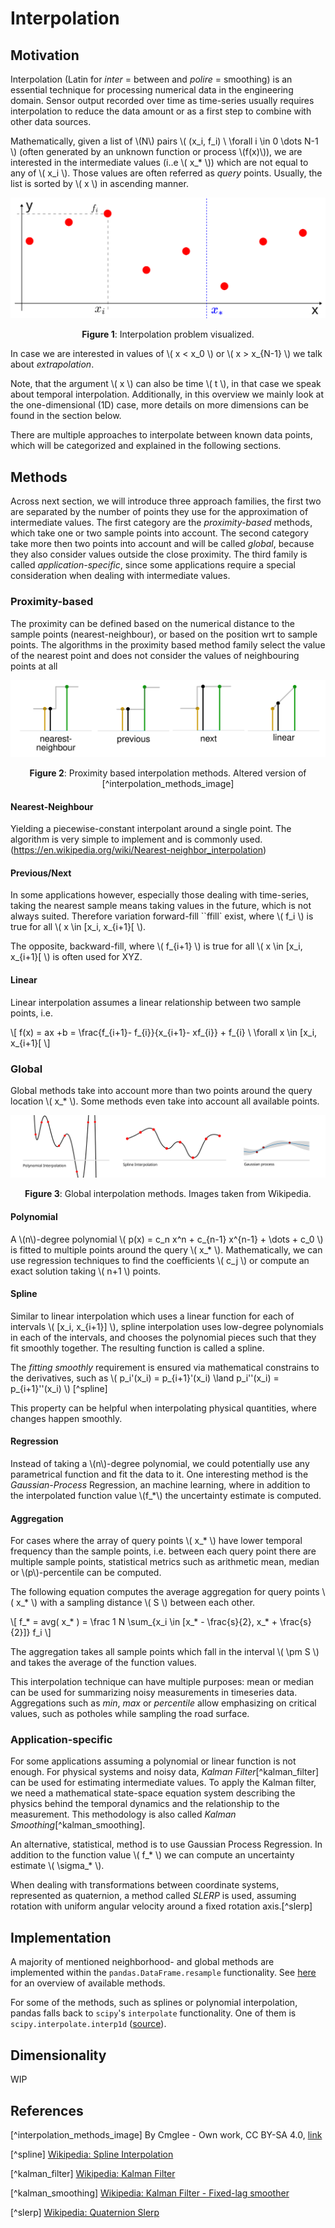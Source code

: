 # Interpolation

## Motivation

Interpolation (Latin for *inter* = between and *polire* = smoothing) is an essential technique for processing numerical data in the engineering domain. 
Sensor output recorded over time as time-series usually requires interpolation to reduce the data amount 
or as a first step to combine with other data sources.

Mathematically, given a list of \\(N\\) pairs \\( (x_i, f_i) \ \forall i \in 0 \dots N-1 \\) (often generated by an unknown function or process \\(f(x)\\)), 
we are interested in the intermediate values (i..e \\( x_* \\)) which are not equal to any of \\( x_i \\). Those values are often referred as *query* points.
Usually, the list is sorted by \\( x \\) in ascending manner.

![interpolation](interpolation.svg)

<figcaption><center>

**Figure 1**: Interpolation problem visualized.

</center></figcaption>

In case we are interested in values of \\( x < x_0 \\) or \\( x > x_{N-1} \\) we talk about *extrapolation*.

Note, that the argument \\( x \\) can also be time \\( t \\), in that case we speak about temporal interpolation. Additionally, in this overview we mainly look at the one-dimensional (1D) case, more details on more dimensions can be found in the section below.

There are multiple approaches to interpolate between known data points, which will be categorized and explained in the following sections.

## Methods

Across next section, we will introduce three approach families, the first two are separated by the number of points they use for the approximation of intermediate values. 
The first category are the *proximity-based* methods, which take one or two sample points into account. 
The second category take more then two points into account and will be called *global*, because they also consider values outside the close proximity.
The third family is called *application-specific*, since some applications require a special consideration when dealing with intermediate values.

### Proximity-based

The proximity can be defined based on the numerical distance to the sample points (nearest-neighbour), or based on the position wrt to sample points.
The algorithms in the proximity based method family select the value of the nearest point and does not consider the values of neighbouring points at all

![interpolation_methods](interpolation_methods.svg)

<figcaption><center>

**Figure 2**: Proximity based interpolation methods. Altered version of [^interpolation_methods_image] 

</center></figcaption>

#### Nearest-Neighbour

Yielding a piecewise-constant interpolant around a single point. The algorithm is very simple to implement and is commonly used. (https://en.wikipedia.org/wiki/Nearest-neighbor_interpolation)

#### Previous/Next

In some applications however, especially those dealing with time-series, taking the nearest sample means taking values in the future, which is not always suited. Therefore variation forward-fill ``ffill` exist, where \\( f_i \\) is true for all \\( x \in [x_i, x_{i+1}[ \\). 

The opposite, backward-fill, where \\( f_{i+1} \\) is true for all \\( x \in [x_i, x_{i+1}[ \\) is often used for XYZ.

#### Linear

Linear interpolation assumes a linear relationship between two sample points, i.e.

\\[
f(x) = ax +b = \frac{f_{i+1}- f_{i}}{x_{i+1}- xf_{i}} + f_{i} \ \forall x \in [x_i, x_{i+1}[
\\]

### Global

Global methods take into account more than two points around the query location \\( x_* \\). Some methods even take into account all available points.

![global_interpolation](global_interpolation.svg)

<figcaption><center>

**Figure 3**: Global interpolation methods. Images taken from Wikipedia.

</center></figcaption>

#### Polynomial

A \\(n\\)-degree polynomial \\( p(x) = c_n x^n + c_{n-1} x^{n-1} + \dots + c_0 \\) is fitted to multiple points around the query \\( x_* \\). Mathematically, we can use regression techniques to find the coefficients \\( c_j \\) or compute an exact solution taking \\( n+1 \\) points.


#### Spline

Similar to linear interpolation which uses a linear function for each of intervals \\( [x_i, x_{i+1}] \\), spline interpolation uses low-degree polynomials in each of the intervals, and chooses the polynomial pieces such that they fit smoothly together. The resulting function is called a spline.

The *fitting smoothly* requirement is ensured via mathematical constrains to the derivatives, such as \\( p_i'(x_i) = p_{i+1}'(x_i) \land p_i''(x_i) = p_{i+1}''(x_i)  \\) [^spline]

This property can be helpful when interpolating physical quantities, where changes happen smoothly.

#### Regression

Instead of taking a \\(n\\)-degree polynomial, we could potentially use any parametrical function and fit the data to it. One interesting method is the *Gaussian-Process* Regression, an machine learning, where in addition to the interpolated function value \\(f_*\\) the uncertainty estimate is computed.

#### Aggregation

For cases where the array of query points \\( x_* \\) have lower temporal frequency than the sample points,
i.e. between each query point there are multiple sample points, statistical metrics such as arithmetic mean, median or \\(p\\)-percentile can be computed.

The following equation computes the average aggregation for query points \\( x_* \\) with a sampling distance \\( S \\) between each other.

\\[
f_* = avg( x_* ) = \frac 1 N \sum_{x_i \in [x_* - \frac{s}{2}, x_* + \frac{s}{2}]} f_i
\\]

The aggregation takes all sample points which fall in the interval \\( \pm S \\) and takes the average of the function values.

This interpolation technique can have multiple purposes: mean or median can be used for summarizing noisy measurements in timeseries data. Aggregations such as *min*, *max* or *percentile* allow emphasizing on critical values, such as potholes while sampling the road surface.

### Application-specific

For some applications assuming a polynomial or linear function is not enough. For physical systems and noisy data, *Kalman Filter*[^kalman_filter] can be used for estimating intermediate values. To apply the Kalman filter, we need a mathematical state-space equation system describing the physics behind the temporal dynamics and the relationship to the measurement. This methodology is also called *Kalman Smoothing*[^kalman_smoothing].

An alternative, statistical, method is to use Gaussian Process Regression. In addition to the function value \\( f_* \\) we can compute an uncertainty estimate \\( \sigma_* \\).

When dealing with transformations between coordinate systems, represented as quaternion, a method called *SLERP* is used, assuming rotation with uniform angular velocity around a fixed rotation axis.[^slerp]

## Implementation

A majority of mentioned neighborhood- and global methods are implemented within the `pandas.DataFrame.resample` functionality.
See [here](https://pandas.pydata.org/docs/reference/resampling.html#upsampling) for an overview of available methods.

For some of the methods, such as splines or polynomial interpolation, pandas falls back to `scipy`'s `interpolate` functionality.
One of them is `scipy.interpolate.interp1d` ([source](https://docs.scipy.org/doc/scipy/reference/generated/scipy.interpolate.interp1d.html)).

## Dimensionality

WIP


## References

[^interpolation_methods_image] By Cmglee - Own work, CC BY-SA 4.0, [link](https://commons.wikimedia.org/w/index.php?curid=53064904)

[^spline] [Wikipedia: Spline Interpolation](https://en.wikipedia.org/wiki/Spline_interpolation#Introduction)

[^kalman_filter] [Wikipedia: Kalman Filter](https://en.wikipedia.org/wiki/Kalman_filter)

[^kalman_smoothing] [Wikipedia: Kalman Filter - Fixed-lag smoother](https://en.wikipedia.org/wiki/Kalman_filter#Fixed-lag_smoother)

[^slerp] [Wikipedia: Quaternion Slerp](https://en.wikipedia.org/wiki/Slerp#Quaternion_Slerp)